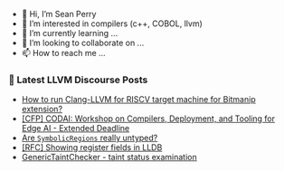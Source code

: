 - 👋 Hi, I’m Sean Perry
- 👀 I’m interested in compilers (c++, COBOL, llvm)
- 🌱 I’m currently learning ...
- 💞️ I’m looking to collaborate on ...
- 📫 How to reach me ...

<!---
s66perry/s66perry is a ✨ special ✨ repository because its `README.md` (this file) appears on your GitHub profile.
You can click the Preview link to take a look at your changes.
--->
### 📕 Latest LLVM Discourse Posts

<!-- DISCOURSE-LLVM:START -->
- [How to run Clang-LLVM for RISCV target machine for Bitmanip extension?](https://discourse.llvm.org/t/how-to-run-clang-llvm-for-riscv-target-machine-for-bitmanip-extension/64662#post_3)
- [[CFP] CODAI: Workshop on Compilers, Deployment, and Tooling for Edge AI - Extended Deadline](https://discourse.llvm.org/t/cfp-codai-workshop-on-compilers-deployment-and-tooling-for-edge-ai-extended-deadline/64672#post_2)
- [Are `SymbolicRegions` really untyped?](https://discourse.llvm.org/t/are-symbolicregions-really-untyped/64406#post_6)
- [[RFC] Showing register fields in LLDB](https://discourse.llvm.org/t/rfc-showing-register-fields-in-lldb/64676#post_1)
- [GenericTaintChecker - taint status examination](https://discourse.llvm.org/t/generictaintchecker-taint-status-examination/64675#post_1)
<!-- DISCOURSE-LLVM:END -->
